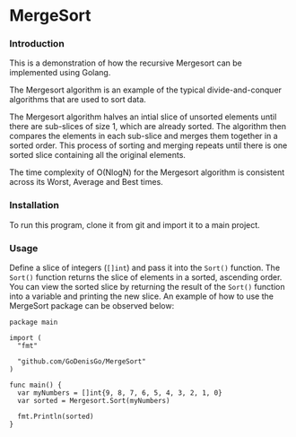 # MergeSort

### Introduction
This is a demonstration of how the recursive Mergesort can be implemented using Golang.

The Mergesort algorithm is an example of the typical divide-and-conquer algorithms that are used to sort data.

The Mergesort algorithm halves an intial slice of unsorted elements until there are sub-slices of size 1, which are already sorted.
The algorithm then compares the elements in each sub-slice and merges them together in a sorted order.
This process of sorting and merging repeats until there is one sorted slice containing all the original elements.

The time complexity of O(NlogN) for the Mergesort algorithm is consistent across its Worst, Average and Best times.

### Installation
To run this program, clone it from git and import it to a main project.

### Usage
Define a slice of integers (`[]int`) and pass it into the `Sort()` function.
The `Sort()` function returns the slice of elements in a sorted, ascending order.
You can view the sorted slice by returning the result of the `Sort()` function into a variable and printing the new slice.
An example of how to use the MergeSort package can be observed below: 

```golang
package main

import (
  "fmt"
  
  "github.com/GoDenisGo/MergeSort"
)

func main() {
  var myNumbers = []int{9, 8, 7, 6, 5, 4, 3, 2, 1, 0}
  var sorted = Mergesort.Sort(myNumbers)
  
  fmt.Println(sorted)
}
```
